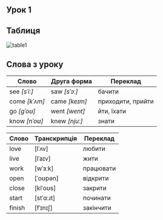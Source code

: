 ## Урок 1

## Таблиця

![table1](:/images/ReferencesFromLessons/Images/table1.png)

## Слова з уроку

| Слово         | Друга форма   | Переклад          |
| ------------- | ------------- | ----------------- |
| see *[sˈiː]*  | saw *[sˈɔː]*  | бачити            |
| come *[kˈʌm]* | came *[keɪm]* | приходити, прийти |
| go *[ɡˈoʊ]*   | went *[went]* | йти, їхати        |
| know *[nˈoʊ]* | knew *[njuː]* | знати             |


| Слово  | Транскрипція | Переклад  |
| ------ | ------------ | --------- |
| love   | [lˈʌv]       | любити    |
| live   | [lˈaɪv]      | жити      |
| work   | [wˈɜːk]      | працювати |
| open   | [ˈoʊpən]     | відкрити  |
| close  | [klˈoʊs]     | закрити   |
| start  | [stˈɑːɹt]    | починати  |
| finish | [fˈɪnɪʃ]     | закінчити |

